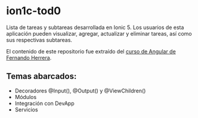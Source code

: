 # ion1c-tod0
Lista de tareas y subtareas desarrollada en Ionic 5. Los usuarios de esta aplicación pueden visualizar, agregar, actualizar y eliminar tareas, así como sus respectivas subtareas.

El contenido de este repositorio fue extraído del
[curso de Angular de Fernando Herrera](https://www.udemy.com/course/angular-2-fernando-herrera/).



## Temas abarcados:

* Decoradores @Input(), @Output() y @ViewChildren()
* Módulos
* Integración con DevApp
* Servicios
